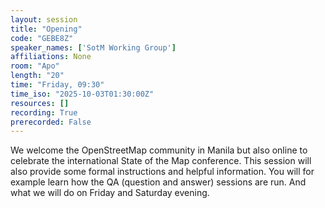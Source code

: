 ```yaml
---
layout: session
title: "Opening"
code: "GEBE8Z"
speaker_names: ['SotM Working Group']
affiliations: None
room: "Apo"
length: "20"
time: "Friday, 09:30"
time_iso: "2025-10-03T01:30:00Z"
resources: []
recording: True
prerecorded: False
---
```


We welcome the OpenStreetMap community in Manila but also online to celebrate the international State of the Map conference. This session will also provide some formal instructions and helpful information. You will for example learn how the QA (question and answer) sessions are run. And what we will do on Friday and Saturday evening.


